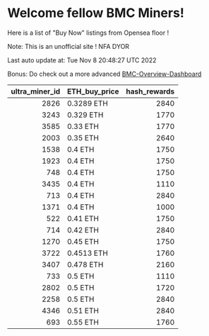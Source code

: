 # Welcome fellow BMC Miners!
Here is a list of "Buy Now" listings from Opensea floor !

Note: This is an unofficial site ! NFA DYOR

Last auto update at: Tue Nov  8 20:48:27 UTC 2022

Bonus: Do check out a more advanced [BMC-Overview-Dashboard](https://dune.com/defifunk/BMC-Overview-Dashboard)


|   ultra_miner_id | ETH_buy_price   |   hash_rewards |
|-----------------:|:----------------|---------------:|
|             2826 | 0.3289 ETH      |           2840 |
|             3243 | 0.329 ETH       |           1770 |
|             3585 | 0.33 ETH        |           1770 |
|             2003 | 0.35 ETH        |           2640 |
|             1538 | 0.4 ETH         |           1750 |
|             1923 | 0.4 ETH         |           1750 |
|              748 | 0.4 ETH         |           1750 |
|             3435 | 0.4 ETH         |           1110 |
|              713 | 0.4 ETH         |           2840 |
|             1371 | 0.4 ETH         |           1000 |
|              522 | 0.41 ETH        |           1750 |
|              714 | 0.42 ETH        |           2840 |
|             1270 | 0.45 ETH        |           1750 |
|             3722 | 0.4513 ETH      |           1760 |
|             3407 | 0.478 ETH       |           2160 |
|              733 | 0.5 ETH         |           1110 |
|             2802 | 0.5 ETH         |           1720 |
|             2258 | 0.5 ETH         |           2840 |
|             4346 | 0.51 ETH        |           2840 |
|              693 | 0.55 ETH        |           1760 |